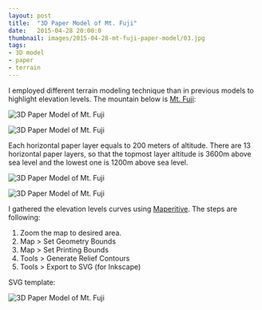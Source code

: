 ```yaml
---
layout: post
title:  "3D Paper Model of Mt. Fuji"
date:   2015-04-28 20:00:0
thumbnail: images/2015-04-28-mt-fuji-paper-model/03.jpg
tags:
- 3D model
- paper
- terrain
---
```


I employed different terrain modeling technique than in previous models to highlight elevation levels.
The mountain below is [Mt. Fuji](http://en.wikipedia.org/wiki/Mount_Fuji):

![3D Paper Model of Mt. Fuji]({{site.baseurl}}/images/2015-04-28-mt-fuji-paper-model/09.jpg "3D Paper Model of Mt. Fuji")

![3D Paper Model of Mt. Fuji]({{site.baseurl}}/images/2015-04-28-mt-fuji-paper-model/08.jpg "3D Paper Model of Mt. Fuji")

Each horizontal paper layer equals to 200 meters of altitude. There are 13 horizontal paper layers, so that the topmost layer altitude is 3600m above sea level and the lowest one is 1200m above sea level.

![3D Paper Model of Mt. Fuji]({{site.baseurl}}/images/2015-04-28-mt-fuji-paper-model/03.jpg "3D Paper Model of Mt. Fuji")

![3D Paper Model of Mt. Fuji]({{site.baseurl}}/images/2015-04-28-mt-fuji-paper-model/11.jpg "3D Paper Model of Mt. Fuji")

I gathered the elevation levels curves using [Maperitive](http://maperitive.net/). The steps are following:

1. Zoom the map to desired area.
2. Map > Set Geometry Bounds
3. Map > Set Printing Bounds
4. Tools > Generate Relief Contours
5. Tools > Export to SVG (for Inkscape)

SVG template:

![3D Paper Model of Mt. Fuji]({{site.baseurl}}/images/2015-04-28-mt-fuji-paper-model/mt-fuji.svg "3D Paper Model of Mt. Fuji")

